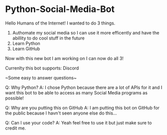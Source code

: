 # Python-Social-Media-Bot
Hello Humans of the Internet!
I wanted to do 3 things.
1. Authomate my social media so I can use it more efficently and have the abillity to do cool stuff in the future
2. Learn Python
3. Learn GitHub

Now with this new bot I am working on I can now do all 3!

Currenlty this bot supports: Discord

~Some easy to answer questions~

Q: Why Python? 
A: I chose Python because there are a lot of APIs for it and I want this bot to be able to access as many Social Media programs as possible!

Q: Why are you putting this on GitHub
A: I am putting this bot on GitHub for the public because I havn't seen anyone else do this...

Q: Can I use your code?
A: Yeah feel free to use it but just make sure to credit me.
